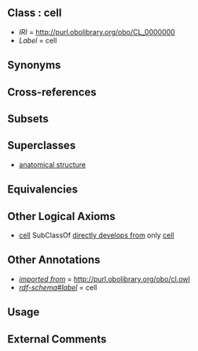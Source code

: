 
## Class : cell

 * *IRI* = http://purl.obolibrary.org/obo/CL_0000000
 * *Label* = cell

## Synonyms


## Cross-references


## Subsets


## Superclasses

 * [anatomical structure](../../CARO/03/CARO_0000003.md)

## Equivalencies


## Other Logical Axioms

 * [cell](../../CL/00/CL_0000000.md) SubClassOf [directly develops from](../../RO/07/RO_0002207.md) only [cell](../../CL/00/CL_0000000.md)

## Other Annotations

 * *[imported from](../../IAO/12/IAO_0000412.md)* = http://purl.obolibrary.org/obo/cl.owl
 * *[rdf-schema#label](../../el/rdf-schema#label.md)* = cell

## Usage


## External Comments

